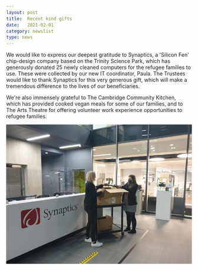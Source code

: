 ```yaml
---
layout: post
title:  Recent kind gifts
date:   2021-02-01
category: newslist
type: news
---
```


We would like to express our deepest gratitude to Synaptics, a 'Silicon Fen' chip-design company based on the Trinity Science Park, which has generously donated 25 newly cleaned computers for the refugee families to use. These were collected by our new IT coordinator, Paula. The Trustees would like to thank Synaptics for this very generous gift, which will make a tremendous difference to the lives of our beneficiaries.

We're also immensely grateful to The Cambridge Community Kitchen, which has provided cooked vegan meals for some of our families, and to The Arts Theatre for offering volunteer work experience opportunities to refugee families.

![Masked CRRC volunteer receiving a box of computers from Synaptics](/images/2021-02-01-synaptics-thanks.jpg)
